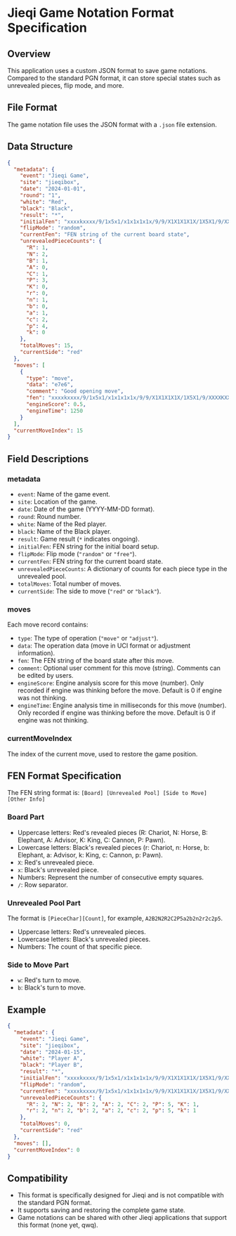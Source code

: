 # Jieqi Game Notation Format Specification

## Overview

This application uses a custom JSON format to save game notations. Compared to the standard PGN format, it can store special states such as unrevealed pieces, flip mode, and more.

## File Format

The game notation file uses the JSON format with a `.json` file extension.

## Data Structure

```json
{
  "metadata": {
    "event": "Jieqi Game",
    "site": "jieqibox",
    "date": "2024-01-01",
    "round": "1",
    "white": "Red",
    "black": "Black",
    "result": "*",
    "initialFen": "xxxxkxxxx/9/1x5x1/x1x1x1x1x/9/9/X1X1X1X1X/1X5X1/9/XXXXKXXXX A2B2N2R2C2P5a2b2n2r2c2p5 w - - 0 1",
    "flipMode": "random",
    "currentFen": "FEN string of the current board state",
    "unrevealedPieceCounts": {
      "R": 1,
      "N": 2,
      "B": 1,
      "A": 0,
      "C": 1,
      "P": 3,
      "K": 0,
      "r": 0,
      "n": 1,
      "b": 0,
      "a": 1,
      "c": 2,
      "p": 4,
      "k": 0
    },
    "totalMoves": 15,
    "currentSide": "red"
  },
  "moves": [
    {
      "type": "move",
      "data": "e7e6",
      "comment": "Good opening move",
      "fen": "xxxxkxxxx/9/1x5x1/x1x1x1x1x/9/9/X1X1X1X1X/1X5X1/9/XXXXKXXXX A2B2N2R2C2P5a2b2n2r2c2p5 w - - 0 1",
      "engineScore": 0.5,
      "engineTime": 1250
    }
  ],
  "currentMoveIndex": 15
}
```

## Field Descriptions

### metadata

- `event`: Name of the game event.
- `site`: Location of the game.
- `date`: Date of the game (YYYY-MM-DD format).
- `round`: Round number.
- `white`: Name of the Red player.
- `black`: Name of the Black player.
- `result`: Game result (`*` indicates ongoing).
- `initialFen`: FEN string for the initial board setup.
- `flipMode`: Flip mode (`"random"` or `"free"`).
- `currentFen`: FEN string for the current board state.
- `unrevealedPieceCounts`: A dictionary of counts for each piece type in the unrevealed pool.
- `totalMoves`: Total number of moves.
- `currentSide`: The side to move (`"red"` or `"black"`).

### moves

Each move record contains:
- `type`: The type of operation (`"move"` or `"adjust"`).
- `data`: The operation data (move in UCI format or adjustment information).
- `fen`: The FEN string of the board state after this move.
- `comment`: Optional user comment for this move (string). Comments can be edited by users.
- `engineScore`: Engine analysis score for this move (number). Only recorded if engine was thinking before the move. Default is 0 if engine was not thinking.
- `engineTime`: Engine analysis time in milliseconds for this move (number). Only recorded if engine was thinking before the move. Default is 0 if engine was not thinking.

### currentMoveIndex

The index of the current move, used to restore the game position.

## FEN Format Specification

The FEN string format is: `[Board] [Unrevealed Pool] [Side to Move] [Other Info]`

### Board Part
- Uppercase letters: Red's revealed pieces (R: Chariot, N: Horse, B: Elephant, A: Advisor, K: King, C: Cannon, P: Pawn).
- Lowercase letters: Black's revealed pieces (r: Chariot, n: Horse, b: Elephant, a: Advisor, k: King, c: Cannon, p: Pawn).
- `X`: Red's unrevealed piece.
- `x`: Black's unrevealed piece.
- Numbers: Represent the number of consecutive empty squares.
- `/`: Row separator.

### Unrevealed Pool Part
The format is `[PieceChar][Count]`, for example, `A2B2N2R2C2P5a2b2n2r2c2p5`.
- Uppercase letters: Red's unrevealed pieces.
- Lowercase letters: Black's unrevealed pieces.
- Numbers: The count of that specific piece.

### Side to Move Part
- `w`: Red's turn to move.
- `b`: Black's turn to move.

## Example

```json
{
  "metadata": {
    "event": "Jieqi Game",
    "site": "jieqibox",
    "date": "2024-01-15",
    "white": "Player A",
    "black": "Player B",
    "result": "*",
    "initialFen": "xxxxkxxxx/9/1x5x1/x1x1x1x1x/9/9/X1X1X1X1X/1X5X1/9/XXXXKXXXX A2B2N2R2C2P5a2b2n2r2c2p5 w - - 0 1",
    "flipMode": "random",
    "currentFen": "xxxxkxxxx/9/1x5x1/x1x1x1x1x/9/9/X1X1X1X1X/1X5X1/9/XXXXKXXXX A2B2N2R2C2P5a2b2n2r2c2p5 w - - 0 1",
    "unrevealedPieceCounts": {
      "R": 2, "N": 2, "B": 2, "A": 2, "C": 2, "P": 5, "K": 1,
      "r": 2, "n": 2, "b": 2, "a": 2, "c": 2, "p": 5, "k": 1
    },
    "totalMoves": 0,
    "currentSide": "red"
  },
  "moves": [],
  "currentMoveIndex": 0
}
```

## Compatibility

- This format is specifically designed for Jieqi and is not compatible with the standard PGN format.
- It supports saving and restoring the complete game state.
- Game notations can be shared with other Jieqi applications that support this format (none yet, qwq).